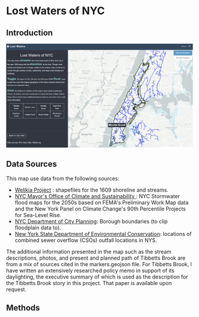 # Lost Waters of NYC

## Introduction

![Full Map](./images/fullmap_screenshot.png)
## Data Sources
This map use data from the following sources:
- [Welikia Project](https://welikia.org/about/overview/) : shapefiles for the 1609 shoreline and streams. 
-  [NYC Mayor's Office of Climate and Sustainability ](https://data.cityofnewyork.us/Environment/Sea-Level-Rise-Maps-2050s-500-year-Floodplain-/qwca-zqw3):  NYC Stormwater flood maps for the 2050s based on FEMA's Preliminary Work Map data and the New York Panel on Climate Change's 90th Percentile Projects for Sea-Level Rise.
-  [NYC Department of City Planning](https://data.cityofnewyork.us/City-Government/Borough-Boundaries/tqmj-j8zm): Borough boundaries (to clip floodplain data to).
-  [New York State Department of Environmental Conservation](https://data.ny.gov/Energy-Environment/Combined-Sewer-Overflows-CSOs-Map/i8hd-rmbi): locations of combined  sewer overflow (CSOs) outfall locations in NYS.

The additional information presented in the map such as the stream descriptions, photos, and present and planned path of Tibbetts Brook are from a mix of sources cited in the markers.geojson file. For Tibbetts Brook, I have written an extensively researched policy memo in support of its daylighting, the executive summary of which is used as the description for the Tibbetts Brook story in this project. That paper is available upon request. 
## Methods
